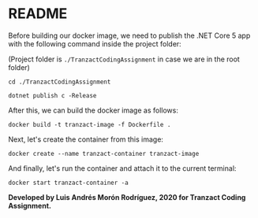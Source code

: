 # README

Before building our docker image, we need to publish the .NET Core 5 app with the following command inside the project folder:

(Project folder is `./TranzactCodingAssignment` in case we are in the root folder)

`cd ./TranzactCodingAssignment`

`dotnet publish c -Release`

After this, we can build the docker image as follows:

`docker build -t tranzact-image -f Dockerfile .`

Next, let's create the container from this image:

`docker create --name tranzact-container tranzact-image`

And finally, let's run the container and attach it to the current terminal:

`docker start tranzact-container -a`

**Developed by Luis Andrés Morón Rodríguez, 2020 for Tranzact Coding Assignment.**
